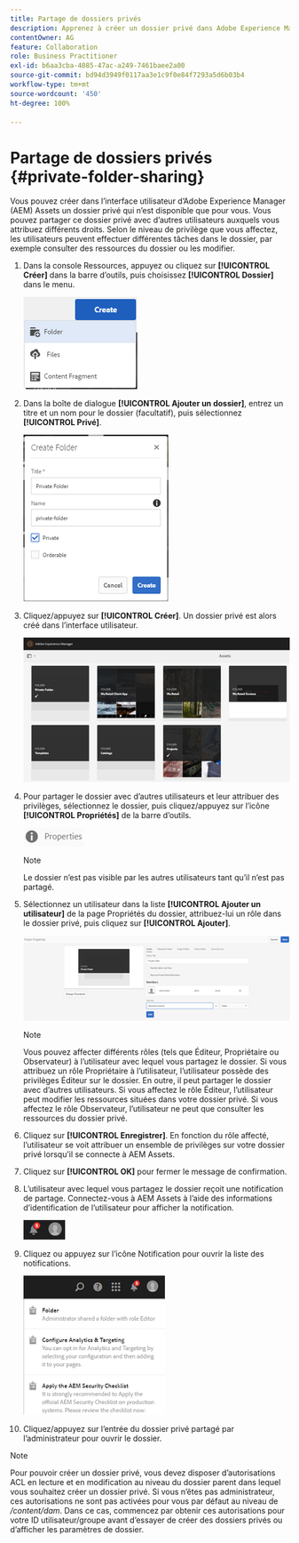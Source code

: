 ```yaml
---
title: Partage de dossiers privés
description: Apprenez à créer un dossier privé dans Adobe Experience Manager (AEM) Assets, à le partager avec d’autres utilisateurs et à attribuer à ces derniers différents privilèges.
contentOwner: AG
feature: Collaboration
role: Business Practitioner
exl-id: b6aa3cba-4085-47ac-a249-7461baee2a00
source-git-commit: bd94d3949f0117aa3e1c9f0e84f7293a5d6b03b4
workflow-type: tm+mt
source-wordcount: '450'
ht-degree: 100%

---
```


# Partage de dossiers privés {#private-folder-sharing}

Vous pouvez créer dans l’interface utilisateur d’Adobe Experience Manager (AEM) Assets un dossier privé qui n’est disponible que pour vous. Vous pouvez partager ce dossier privé avec d’autres utilisateurs auxquels vous attribuez différents droits. Selon le niveau de privilège que vous affectez, les utilisateurs peuvent effectuer différentes tâches dans le dossier, par exemple consulter des ressources du dossier ou les modifier.

1. Dans la console Ressources, appuyez ou cliquez sur **[!UICONTROL Créer]** dans la barre d’outils, puis choisissez **[!UICONTROL Dossier]** dans le menu.

   ![chlimage_1-411](assets/chlimage_1-411.png)

1. Dans la boîte de dialogue **[!UICONTROL Ajouter un dossier]**, entrez un titre et un nom pour le dossier (facultatif), puis sélectionnez **[!UICONTROL Privé]**.

   ![chlimage_1-412](assets/chlimage_1-412.png)

1. Cliquez/appuyez sur **[!UICONTROL Créer]**. Un dossier privé est alors créé dans l’interface utilisateur.

   ![chlimage_1-413](assets/chlimage_1-413.png)

1. Pour partager le dossier avec d’autres utilisateurs et leur attribuer des privilèges, sélectionnez le dossier, puis cliquez/appuyez sur l’icône **[!UICONTROL Propriétés]** de la barre d’outils.

   ![chlimage_1-414](assets/chlimage_1-414.png)

   >[!NOTE]
   >
   >Le dossier n’est pas visible par les autres utilisateurs tant qu’il n’est pas partagé.

1. Sélectionnez un utilisateur dans la liste **[!UICONTROL Ajouter un utilisateur]** de la page Propriétés du dossier, attribuez-lui un rôle dans le dossier privé, puis cliquez sur **[!UICONTROL Ajouter]**.

   ![chlimage_1-415](assets/chlimage_1-415.png)

   >[!NOTE]
   >
   >Vous pouvez affecter différents rôles (tels que Éditeur, Propriétaire ou Observateur) à l’utilisateur avec lequel vous partagez le dossier. Si vous attribuez un rôle Propriétaire à l’utilisateur, l’utilisateur possède des privilèges Éditeur sur le dossier. En outre, il peut partager le dossier avec d’autres utilisateurs. Si vous affectez le rôle Éditeur, l’utilisateur peut modifier les ressources situées dans votre dossier privé. Si vous affectez le rôle Observateur, l’utilisateur ne peut que consulter les ressources du dossier privé.

1. Cliquez sur **[!UICONTROL Enregistrer]**. En fonction du rôle affecté, l’utilisateur se voit attribuer un ensemble de privilèges sur votre dossier privé lorsqu’il se connecte à AEM Assets.
1. Cliquez sur **[!UICONTROL OK]** pour fermer le message de confirmation.
1. L’utilisateur avec lequel vous partagez le dossier reçoit une notification de partage. Connectez-vous à AEM Assets à l’aide des informations d’identification de l’utilisateur pour afficher la notification.

   ![chlimage_1-416](assets/chlimage_1-416.png)

1. Cliquez ou appuyez sur l’icône Notification pour ouvrir la liste des notifications.

   ![chlimage_1-417](assets/chlimage_1-417.png)

1. Cliquez/appuyez sur l’entrée du dossier privé partagé par l’administrateur pour ouvrir le dossier.

>[!NOTE]
>
>Pour pouvoir créer un dossier privé, vous devez disposer d’autorisations ACL en lecture et en modification au niveau du dossier parent dans lequel vous souhaitez créer un dossier privé. Si vous n’êtes pas administrateur, ces autorisations ne sont pas activées pour vous par défaut au niveau de */content/dam*. Dans ce cas, commencez par obtenir ces autorisations pour votre ID utilisateur/groupe avant d’essayer de créer des dossiers privés ou d’afficher les paramètres de dossier.
